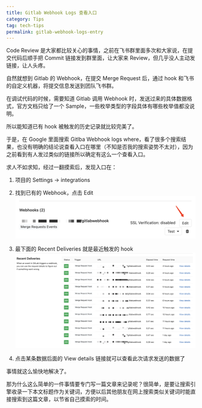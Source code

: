 ```yaml
---
title: Gitlab Webhook Logs 查看入口
category: Tips
tag: tech-tips
permalink: gitlab-webhook-logs-entry
---
```


Code Review 是大家都比较关心的事情，之前在飞书群里面多次和大家说，在提交代码后顺手把 Commit 链接发到群里面，让大家来 Review，但几乎没人主动发链接，让人头疼。

自然就想到 Gitlab 的 Webhook，在提交 Merge Request 后，通过 hook 和飞书的自定义机器，将提交信息发送到团队飞书群。

在调试代码的时候，需要知道 Gitlab 调用 Webhook 时，发送过来的具体数据格式，官方文档只给了一个 Sample，一些枚举类型的字段具体有哪些枚举值都没说明。

所以能知道已有 hook 被触发的历史记录就比较完美了。

于是，在 Google 里面搜索 Gitlba Webhook logs where，看了很多个搜索结果，也没有明确的结论说查看入口在哪里（不知是否我的搜索姿势不太对），因为之前看到有人发过类似的链接所以确定有这么一个查看入口。

求人不如求知，经过一翻摸索后，发现入口在：

1. 项目的 Settings -> integrations

2. 找到已有的 Webhook，点击 Edit
![hooks](/public/images/gitlabwebhook/hook.png)

3. 最下面的 Recent Deliveries 就是最近触发的 hook
![hooks](/public/images/gitlabwebhook/hook1.png)

4. 点击某条数据后面的 View details 链接就可以查看此次请求发送的数据了

事情就这么愉快地解决了。

那为什么这么简单的一件事情要专门写一篇文章来记录呢？很简单，是要让搜索引擎收录一下本文标题作为关键词，方便以后其他朋友在网上搜索类似关键词时能直接搜索到这篇文章，以节省自己摸索的时间。
